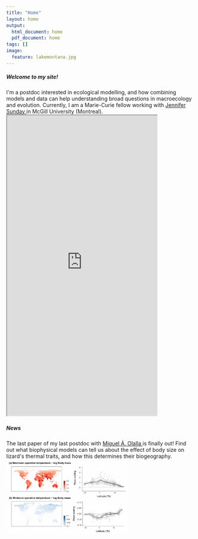 ```yaml
---
title: "Home"
layout: home
output:
  html_document: home
  pdf_document: home
tags: []
image:
  feature: lakemontana.jpg
---
```


<div class="tiles">
   <h5>Welcome to my site!</h5> 
      I'm a postdoc interested in ecological modelling, and how combining models and data can help understanding broad questions in macroecology and evolution. Currently, I am a Marie-Curie fellow working with <a href="http://jennsunday.weebly.com/"> Jennifer Sunday </a> in McGill University (Montreal).
</div>

<div class="cols">
  <iframe style="width: 400px; height: 800px;" src="https://jrubalcaba.github.io/twitter-embed/" width="300" height="150"></iframe>
</div>

<div class="cols">
<h5>News</h5>The last paper of my last postdoc with <a href="http://olallalab.com/"> Miguel Á. Olalla </a> is finally out! Find out what biophysical models can tell us about the effect of body size on lizard's thermal traits, and how this determines their biogeography.
<a href="https://besjournals.onlinelibrary.wiley.com/doi/abs/10.1111/1365-2656.13181">
<img height="200px" src="/images/news/rubalcaba&olalla_tarraga2020.png"></a>  
</div>

